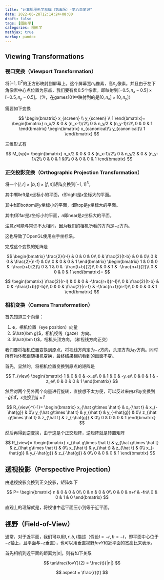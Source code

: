 ```yaml
---
title: "计算机图形学基础（第五版）-第八章笔记"
date: 2022-06-28T12:14:24+08:00
draft: false
tags: [图形学]
categories: 图形学
mathjax: true
markup: pandoc
---
```


## Viewing Transformations

### 视口变换（Viewport Transformation）

将$[-1,1]^2$的正方形映射到屏幕上。这个屏幕宽$n_x$像素，高$n_y$像素。并且由于左下角像素中心点位置为原点，我们要有负0.5个像素，即映射到$[-0.5,n_x-0.5]\times[-0.5,n_y-0.5]$。（注，在games101中映射到的是$[0,n_x]\times[0,n_y]$）

需要如下变换

$$
\begin{bmatrix}
x_{screen} \\
y_{screen} \\
1
\end{bmatrix}=
\begin{bmatrix}
n_x/2  & 0 & (n_x-1)/2\\
0  & n_y/2 & (n_y-1)/2\\
0  & 0 & 1
\end{bmatrix}
\begin{bmatrix}
x_{canonical}\\
y_{canonical}\\
1
\end{bmatrix}
$$

三维形式有

$$
M_{vp}=
\begin{bmatrix}
n_x/2 & 0 & 0 & (n_x-1)/2\\
0  & n_y/2  & 0 & (n_y-1)/2\\
0  & 0 & 1 &0\\
0 & 0 & 0 & 1
\end{bmatrix}
$$

### 正交投影变换（Orthographic Projection Transformation）

将一个$[l,r]\times[b,t]\times[f,n]$矩阵变换到$[-1,1]^3$。

其中$l$即left是$x$坐标小的平面，$r$即right是$x$坐标大的平面。

其中$b$即bottom是$y$坐标小的平面，$t$即top是$y$坐标大的平面。

其中$f$即far是$z$坐标小的平面，$n$即near是$z$坐标大的平面。

注意$z$可能与常识不太相同，因为我们的相机所看的方向是$-z$方向。

这也导致了OpenGL使用左手坐标系。

完成这个变换的矩阵是

$$
\begin{bmatrix}
\frac{2}{r-l}  & 0 & 0 & 0\\
0  & \frac{2}{t-b} & 0 & 0\\
0  & 0 & \frac{2}{n-f} & 0\\
0  & 0 & 0 & 1
\end{bmatrix}
\begin{bmatrix}
1  & 0 & 0 & -\frac{r+l}{2}\\
0  & 1 & 0 & -\frac{t+b}{2}\\
0  & 0 & 1 & -\frac{n+f}{2}\\
0  & 0 & 0 & 1
\end{bmatrix}=
$$

$$
\begin{bmatrix}
\frac{2}{r-l}  & 0 & 0 & -\frac{r+l}{r-l}\\
0  & \frac{2}{t-b} & 0 & -\frac{t+b}{t-b}\\
0  & 0 & \frac{2}{n-f} & -\frac{n+f}{n-f}\\
0  & 0 & 0 & 1
\end{bmatrix}
$$

### 相机变换（Camera Transformation）

首先知道三个向量：

1. $\bm e$，相机位置（eye position）向量
2. $\hat{\bm g}$，相机视线（gaze）方向。
3. $\hat{\bm t}$，相机头顶方向。（和视线方向正交）

我们要将相机位置变换到原点，将视线方向定为$-z$方向，头顶方向为$y$方向。同时所有物体都跟随相机变换，最终结果相机看到的画面不变。

首先，显然的，将相机位置变换到原点的矩阵是

$$
T_{view}
\begin{bmatrix}
1  & 0 & 0 & -x_e\\
0  & 1 & 0 & -y_e\\
0  & 0 & 1 & -z_e\\
0  & 0 & 0 & 1
\end{bmatrix}
$$

然后对两个另外两个向量进行旋转，直接想不太方便，可以反过来由$z$和$y$变换到$-\hat g$和$\hat t$，$x$变换到$\hat g\times \hat t$

$$
R_{view}^{-1}=
\begin{bmatrix}
x_{\hat g\times \hat t}  & x_{\hat t} & x_{-\hat{g}} & 0\\
y_{\hat g\times \hat t}  & y_{\hat t} & y_{-\hat{g}} & 0\\
z_{\hat g\times \hat t}  & z_{\hat t} & z_{-\hat{g}} & 0\\
0  & 0 & 0 & 1
\end{bmatrix}
$$

然后再得到逆变换，由于这是个正交矩阵，逆矩阵就是转置矩阵

$$
R_{view}=
\begin{bmatrix}
x_{\hat g\times \hat t}  & y_{\hat g\times \hat t} & z_{\hat g\times \hat t} & 0\\
x_{\hat t}  & y_{\hat t} & z_{\hat t} & 0\\
x_{-\hat{g}}  & y_{-\hat{g}} & z_{-\hat{g}} & 0\\
0  & 0 & 0 & 1
\end{bmatrix}
$$

## 透视投影（Perspective Projection）

由透视投影变换到正交投影，矩阵如下

$$
P=
\begin{bmatrix}
n  & 0 & 0 & 0\\
0  & n & 0 & 0\\
0  & 0 & n+f & -fn\\
0  & 0 & 1 & 0
\end{bmatrix}
$$

直观上的理解就是，将视锥中远平面压小到等于近平面。

## 视野（Field-of-View）

通常，对于近平面，我们可以用$l,r,b,t$描述（假设$l=-r,b=-t$，即平面中心位于$-z$轴上，且平面与$-z$垂直），也可以用垂直视野$fovY$和近平面的宽高比来表示。

首先相机到近平面的距离为$|n|$，则有如下关系

$$
tan\frac{fovY}{2} = \frac{t}{|n|}
$$

$$
aspect = \frac{r}{t}
$$

